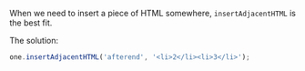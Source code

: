 
When we need to insert a piece of HTML somewhere, `insertAdjacentHTML` is the best fit.
  
The solution:

```js
one.insertAdjacentHTML('afterend', '<li>2</li><li>3</li>');
```
